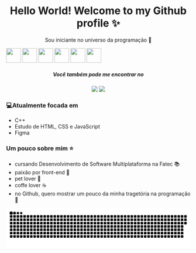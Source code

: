 
<div align='center'>
<h1>Hello World! Welcome to my Github profile ✨ </h1>
<p>Sou iniciante no universo da programação 💜</p>
</div>


  <div align='center' style="display: inline">
    <img width='40' height='40' src="https://cdn.jsdelivr.net/gh/devicons/devicon@latest/icons/java/java-original-wordmark.svg" />
    <img width='40' height='40' src="https://cdn.jsdelivr.net/gh/devicons/devicon@latest/icons/javascript/javascript-original.svg" />
    <img width='40' height='40' src="https://cdn.jsdelivr.net/gh/devicons/devicon@latest/icons/css3/css3-original-wordmark.svg" />
    <img width='40' height='40' src="https://cdn.jsdelivr.net/gh/devicons/devicon@latest/icons/html5/html5-original.svg" />
    <img width='40' height='40' src="https://cdn.jsdelivr.net/gh/devicons/devicon@latest/icons/cplusplus/cplusplus-original.svg" />
    <img width='40' height='40' src="https://cdn.jsdelivr.net/gh/devicons/devicon@latest/icons/mysql/mysql-plain-wordmark.svg" />     
  </div>

  <div align='center'>
  <h5>Você também pode me encontrar no</h5>
  <a href="https://www.linkedin.com/in/beatriz-martins-10343713b/" target="_blank" ><img src="https://img.shields.io/badge/linkedin-%230077B5.svg?style=for-the-badge&logo=linkedin&logoColor=white"/></a>
     <a href="https://www.instagram.com/_beamrt/" target="_blank" ><img src="https://img.shields.io/badge/Instagram-%23E4405F.svg?style=for-the-badge&logo=Instagram&logoColor=white"/></a> 
  </div>

<h3>💻Atualmente focada em</h3>
<ul>
  <li>C++</li>
  <li>Estudo de HTML, CSS e JavaScript</li>
  <li>Figma</li>
</ul>


<h3>Um pouco sobre mim ⭐</h3>
<nav>
  <ul>
   <li>cursando Desenvolvimento de Software Multiplataforma na Fatec 📚</li>
   <li>paixão por front-end 💜</li>
   <li>pet lover 🐶</li>
   <li>coffe lover ☕</li>
   <li>no Github, quero mostrar um pouco da minha tragetória na programação 🚀 </li>
  </ul>
</nav>

![snake gif](https://github.com/beamrt/beamrt/blob/output/github-contribution-grid-snake.svg)
